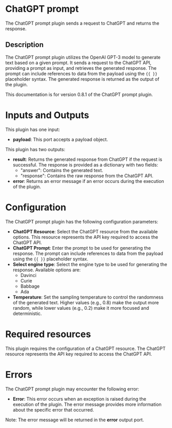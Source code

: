 # ChatGPT prompt

The ChatGPT prompt plugin sends a request to ChatGPT and returns the response.

## Description

The ChatGPT prompt plugin utilizes the OpenAI GPT-3 model to generate text based on a given prompt. It sends a request
to the ChatGPT API, providing a prompt as input, and retrieves the generated response. The prompt can include references
to data from the payload using the `{{ }}` placeholder syntax. The generated response is returned as the output of the
plugin.

This documentation is for version 0.8.1 of the ChatGPT prompt plugin.

# Inputs and Outputs

This plugin has one input:

- **payload**: This port accepts a payload object.

This plugin has two outputs:

- **result**: Returns the generated response from ChatGPT if the request is successful. The response is provided as a
  dictionary with two fields:
    - "answer": Contains the generated text.
    - "response": Contains the raw response from the ChatGPT API.
- **error**: Returns an error message if an error occurs during the execution of the plugin.

# Configuration

The ChatGPT prompt plugin has the following configuration parameters:

- **ChatGPT Resource**: Select the ChatGPT resource from the available options. This resource represents the API key
  required to access the ChatGPT API.
- **ChatGPT Prompt**: Enter the prompt to be used for generating the response. The prompt can include references to data
  from the payload using the `{{ }}` placeholder syntax.
- **Select engine type**: Select the engine type to be used for generating the response. Available options are:
    - Davinci
    - Curie
    - Babbage
    - Ada
- **Temperature**: Set the sampling temperature to control the randomness of the generated text. Higher values (e.g.,
  0.8) make the output more random, while lower values (e.g., 0.2) make it more focused and deterministic.

# Required resources

This plugin requires the configuration of a ChatGPT resource. The ChatGPT resource represents the API key required to
access the ChatGPT API.

# Errors

The ChatGPT prompt plugin may encounter the following error:

- **Error**: This error occurs when an exception is raised during the execution of the plugin. The error message
  provides more information about the specific error that occurred.

Note: The error message will be returned in the **error** output port.
